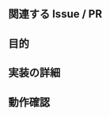 ## 関連する Issue / PR
<!--
関連する Issue/PR へのリンクを貼り付けてください。
Close #XXX のように記載すると、 PR マージ後に自動で Issue がクローズされます。
ref: https://docs.github.com/en/issues/tracking-your-work-with-issues/linking-a-pull-request-to-an-issue
-->

## 目的
<!--
このプルリクエストの目的を簡潔に説明してください。どのような問題を解決するのか、どのような機能を導入するのかを記載してください。
-->

## 実装の詳細
<!--
実装方針にについて説明してください。
-->

## 動作確認
<!--
このプルリクエストが意図したとおりに機能することを確認するために実行した手順を列挙してください。
例：
- [ ] テストに通ることを確認した
- [ ] 手動での動作確認した
- [ ] 性能悪化がないか確認した
-->

<!--
## 追記事項
このプルリクエストに関連する他の情報、背景、または考慮事項があれば追記してください。
-->
